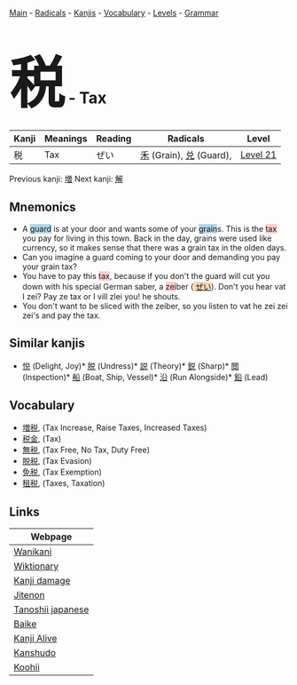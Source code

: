 <style> bigfont {font-size: 100px}</style>
[Main](../index.md) -
[Radicals](../radicals.md) -
[Kanjis](../kanjis.md) -
[Vocabulary](../vocabulary.md) -
[Levels](../levels.md) -
[Grammar](../grammar.md)
# <bigfont> 税</bigfont> - Tax 

| Kanji | Meanings | Reading | Radicals | Level |
| --- | --- | --- | --- | --- |
| 税 | Tax | ぜい | [禾](../radicals/禾.md) (Grain), [兑](../radicals/兑.md) (Guard),  | [Level 21](../levels/wk_level21.md) |

Previous kanji: [増](増.md) Next kanji: [解](解.md) 

## Mnemonics
 * A <span style="background-color:#ADD8E6"> guard</span> is at your door and wants some of your <span style="background-color:#ADD8E6"> grain</span>s. This is the <span style="background-color:#ffcccb"> tax</span> you pay for living in this town. Back in the day, grains were used like currency, so it makes sense that there was a grain tax in the olden days.
* Can you imagine a guard coming to your door and demanding you pay your grain tax?
* You have to pay this <span style="background-color:#ffcccb"> tax</span>, because if you don't the guard will cut you down with his special German saber, a <span style="background-color:#ffcccb"> zei</span>ber (<span style="background-color:#fed8b1"> [ぜい](https://jisho.org/search/ぜい)</span>). Don't you hear vat I zei? Pay ze tax or I vill zlei you! he shouts.
* You don't want to be sliced with the zeiber, so you listen to vat he zei zei zei's and pay the tax.


## Similar kanjis
 * [悦](悦.md) (Delight, Joy)* [脱](脱.md) (Undress)* [説](説.md) (Theory)* [鋭](鋭.md) (Sharp)* [閲](閲.md) (Inspection)* [船](船.md) (Boat, Ship, Vessel)* [沿](沿.md) (Run Alongside)* [鉛](鉛.md) (Lead)


## Vocabulary
 * [増税](../vocabulary/税.md), (Tax Increase, Raise Taxes, Increased Taxes)
* [税金](../vocabulary/税.md), (Tax)
* [無税](../vocabulary/税.md), (Tax Free, No Tax, Duty Free)
* [脱税](../vocabulary/税.md), (Tax Evasion)
* [免税](../vocabulary/税.md), (Tax Exemption)
* [租税](../vocabulary/税.md), (Taxes, Taxation)



## Links 

| Webpage |
| --- |
| [Wanikani          ](https://www.wanikani.com/kanji/税) |
| [Wiktionary        ](https://en.wiktionary.org/wiki/税) |
| [Kanji damage      ](http://www.kanjidamage.com/kanji/search?utf8=✓&q=税) |
| [Jitenon           ](https://jitenon.com/kanji/税) |
| [Tanoshii japanese ](https://www.tanoshiijapanese.com/dictionary/kanji.cfm?k=税) |
| [Baike             ](https://baike.baidu.com/item/税) |
| [Kanji Alive       ](https://app.kanjialive.com/税) |
| [Kanshudo          ](https://www.kanshudo.com/searchmn?q=税) |
| [Koohii            ](https://kanji.koohii.com/study/kanji/税) |
